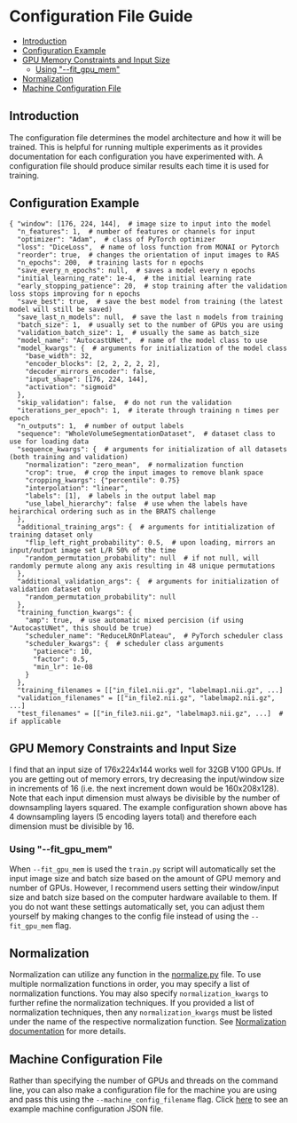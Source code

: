 # Configuration File Guide

* [Introduction](#introduction)
* [Configuration Example](#example)
* [GPU Memory Constraints and Input Size](#gpu)
  * [Using "--fit_gpu_mem"](#fitgpumem)
* [Normalization](#norm)
* [Machine Configuration File](#machine)

## Introduction <a name="introduction"></a>
The configuration file determines the model architecture and how it will be trained.
This is helpful for running multiple experiments as it provides documentation for
each configuration you have experimented with. A configuration file should produce
similar results each time it is used for training.

## Configuration Example <a name="example"></a>
```
{ "window": [176, 224, 144],  # image size to input into the model
  "n_features": 1,  # number of features or channels for input
  "optimizer": "Adam",  # class of PyTorch optimizer
  "loss": "DiceLoss",  # name of loss function from MONAI or Pytorch
  "reorder": true,  # changes the orientation of input images to RAS
  "n_epochs": 200,  # training lasts for n epochs
  "save_every_n_epochs": null,  # saves a model every n epochs
  "initial_learning_rate": 1e-4,  # the initial learning rate
  "early_stopping_patience": 20,  # stop training after the validation loss stops improving for n epochs
  "save_best": true,  # save the best model from training (the latest model will still be saved)
  "save_last_n_models": null,  # save the last n models from training
  "batch_size": 1,  # usually set to the number of GPUs you are using
  "validation_batch_size": 1,  # usually the same as batch_size
  "model_name": "AutocastUNet",  # name of the model class to use
  "model_kwargs": {  # arguments for initialization of the model class
    "base_width": 32,
    "encoder_blocks": [2, 2, 2, 2, 2],
    "decoder_mirrors_encoder": false,
    "input_shape": [176, 224, 144],
    "activation": "sigmoid"
  },
  "skip_validation": false,  # do not run the validation
  "iterations_per_epoch": 1,  # iterate through training n times per epoch
  "n_outputs": 1,  # number of output labels
  "sequence": "WholeVolumeSegmentationDataset",  # dataset class to use for loading data
  "sequence_kwargs": {  # arguments for initialization of all datasets (both training and validation)
    "normalization": "zero_mean",  # normalization function
    "crop": true,  # crop the input images to remove blank space
    "cropping_kwargs": {"percentile": 0.75}
    "interpolation": "linear", 
    "labels": [1],  # labels in the output label map
    "use_label_hierarchy": false  # use when the labels have heirarchical ordering such as in the BRATS challenge
  },
  "additional_training_args": {  # arguments for intitialization of training dataset only
    "flip_left_right_probability": 0.5,  # upon loading, mirrors an input/output image set L/R 50% of the time
    "random_permutation_probability": null  # if not null, will randomly permute along any axis resulting in 48 unique permutations
  },
  "additional_validation_args": {  # arguments for initialization of validation dataset only
    "random_permutation_probability": null
  },
  "training_function_kwargs": {
    "amp": true,  # use automatic mixed percision (if using "AutocastUNet", this should be true)
    "scheduler_name": "ReduceLROnPlateau",  # PyTorch scheduler class
    "scheduler_kwargs": {  # scheduler class arguments
      "patience": 10,
      "factor": 0.5,
      "min_lr": 1e-08
    }
  },
  "training_filenames = [["in_file1.nii.gz", "labelmap1.nii.gz", ...]
  "validation_filenames" = [["in_file2.nii.gz", "labelmap2.nii.gz", ...]
  "test_filenames" = [["in_file3.nii.gz", "labelmap3.nii.gz", ...]  # if applicable
```
## GPU Memory Constraints and Input Size <a name="gpu"></a>
I find that an input size of 176x224x144 works well for 32GB V100 GPUs.
If you are getting out of memory errors, try decreasing the input/window size in increments of 16
(i.e. the next increment down would be 160x208x128).
Note that each input dimension must always be divisible by the number of downsampling layers squared.
The example configuration shown above has 4 downsampling layers (5 encoding layers total) and therefore each
dimension must be divisible by 16.


### Using "--fit_gpu_mem" <a name="fitgpumem"></a>
When ```--fit_gpu_mem``` is used the ```train.py``` script will automatically set the input image size and batch size based on the amount of GPU memory and number of GPUs.
However, I recommend users setting their window/input size and batch size based on the
computer hardware available to them.
If you do not want these settings automatically set, you can adjust them yourself by making changes to the config file instead of using the
```--fit_gpu_mem``` flag.

## Normalization <a name="norm"></a>
Normalization can utilize any function in the [normalize.py](../unet3d/utils/normalize.py) file.
To use multiple normalization functions in order, you may specify a list of normalization functions.
You may also specify ```normalization_kwargs``` to further refine the normalization techniques.
If you provided a list of normalization techniques, then any ```normalization_kwargs``` must be 
listed under the name of the respective normalization function.
See [Normalization documentation](Normalization.md) for more details.

## Machine Configuration File <a name="machine"></a>
Rather than specifying the number of GPUs and threads on the command line, you can also make a configuration file for the machine you are using
and pass this using the ```--machine_config_filename``` flag. 
Click [here](../machine_configs/v100_2gpu_32gb_config.json) to see an example machine configuration JSON file.




